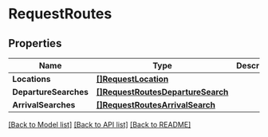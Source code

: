 # RequestRoutes

## Properties

Name | Type | Description | Notes
------------ | ------------- | ------------- | -------------
**Locations** | [**[]RequestLocation**](RequestLocation.md) |  | 
**DepartureSearches** | [**[]RequestRoutesDepartureSearch**](RequestRoutesDepartureSearch.md) |  | [optional] 
**ArrivalSearches** | [**[]RequestRoutesArrivalSearch**](RequestRoutesArrivalSearch.md) |  | [optional] 

[[Back to Model list]](../README.md#documentation-for-models) [[Back to API list]](../README.md#documentation-for-api-endpoints) [[Back to README]](../README.md)


